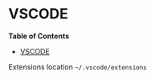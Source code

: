 # VSCODE

<!-- START doctoc generated TOC please keep comment here to allow auto update -->
<!-- DON'T EDIT THIS SECTION, INSTEAD RE-RUN doctoc TO UPDATE -->
**Table of Contents**

- [VSCODE](#vscode)

<!-- END doctoc generated TOC please keep comment here to allow auto update -->

Extensions location `~/.vscode/extensions`

